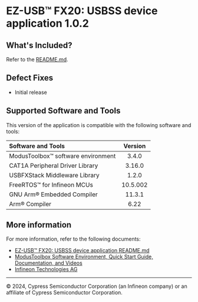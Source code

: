 # EZ-USB&trade; FX20: USBSS device application 1.0.2

## What's Included?

Refer to the [README.md](./README.md).

## Defect Fixes

* Initial release

## Supported Software and Tools

This version of the application is compatible with the following software and tools:

| Software and Tools                                       | Version |
| :---                                                     | :----:  |
| ModusToolbox&trade; software environment                 | 3.4.0   |
| CAT1A Peripheral Driver Library                          | 3.16.0  |
| USBFXStack Middleware Library                            | 1.2.0   |
| FreeRTOS&trade; for Infineon MCUs                        | 10.5.002|
| GNU Arm&reg; Embedded Compiler                           | 11.3.1  |
| Arm&reg; Compiler                                        | 6.22    |

## More information

For more information, refer to the following documents:

* [EZ-USB&trade; FX20: USBSS device application README.md](./README.md)
* [ModusToolbox Software Environment, Quick Start Guide, Documentation, and Videos](https://www.infineon.com/cms/en/design-support/tools/sdk/modustoolbox-software)
* [Infineon Technologies AG](https://www.infineon.com)

---
© 2024, Cypress Semiconductor Corporation (an Infineon company) or an affiliate of Cypress Semiconductor Corporation.
